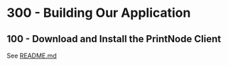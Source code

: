 # 300 - Building Our Application

## 100 - Download and Install the PrintNode Client

See [README.md](./100/README.md)
